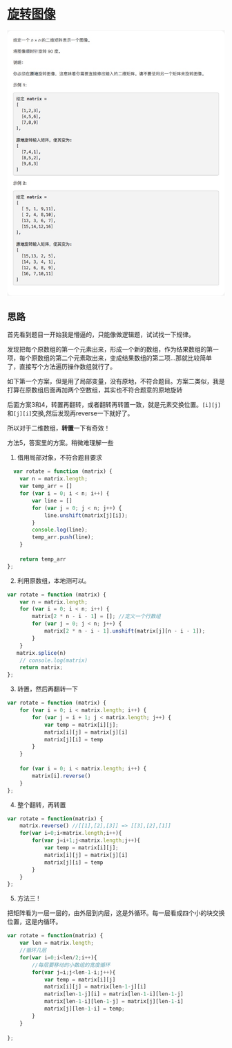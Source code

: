 # [旋转图像](https://leetcode-cn.com/explore/interview/card/top-interview-questions-easy/1/array/31/)

![rotateMatrix](./imgs/rotateMatrix.png)

## 思路

首先看到题目一开始我是懵逼的，只能像做逻辑题，试试找一下规律。

发现把每个原数组的第一个元素出来，形成一个新的数组，作为结果数组的第一项，每个原数组的第二个元素取出来，变成结果数组的第二项...那就比较简单
了，直接写个方法遍历操作数组就行了。

如下第一个方案，但是用了局部变量，没有原地，不符合题目。方案二类似，我是打算在原数组后面再加两个空数组，其实也不符合题意的原地旋转

后面方案3和4，转置再翻转，或者翻转再转置一致，就是元素交换位置。`[i][j]`和`[j][i]`交换,然后发现再reverse一下就好了。

所以对于二维数组，**转置**一下有奇效！


方法5，答案里的方案。稍微难理解一些

1. 借用局部对象，不符合题目要求
```js
  var rotate = function (matrix) {
    var n = matrix.length;
    var temp_arr = []
    for (var i = 0; i < n; i++) {
        var line = []
        for (var j = 0; j < n; j++) {
            line.unshift(matrix[j][i]);
        }
        console.log(line);
        temp_arr.push(line);
    }

    return temp_arr
};
```
2. 利用原数组，本地测可以。
```js
var rotate = function (matrix) {
    var n = matrix.length;
    for (var i = 0; i < n; i++) {
        matrix[2 * n - i - 1] = []; //定义一个行数组
        for (var j = 0; j < n; j++) {
            matrix[2 * n - i - 1].unshift(matrix[j][n - i - 1]);
        }
    }
   matrix.splice(n)
    // console.log(matrix)
    return matrix;
};
```

3. 转置，然后再翻转一下

```js
var rotate = function (matrix) {
    for (var i = 0; i < matrix.length; i++) {
        for (var j = i + 1; j < matrix.length; j++) {
            var temp = matrix[i][j];
            matrix[i][j] = matrix[j][i]
            matrix[j][i] = temp
        }
    }

    for (var i = 0; i < matrix.length; i++) {
        matrix[i].reverse()
    }
};
```
4. 整个翻转，再转置
```js
var rotate = function(matrix) {
    matrix.reverse() //[[1],[2],[3]] => [[3],[2],[1]]
    for(var i=0;i<matrix.length;i++){
        for(var j=i+1;j<matrix.length;j++){
            var temp = matrix[i][j];
            matrix[i][j] = matrix[j][i]
            matrix[j][i] = temp
        }
    }
};
```
5. 方法三 !

把矩阵看为一层一层的，由外层到内层，这是外循环。每一层看成四个小的块交换位置，这是内循环。

```js
var rotate = function(matrix) {
    var len = matrix.length;
    //循环几层
    for(var i=0;i<len/2;i++){
        //每层要移动的小数组的宽度循环
        for(var j=i;j<len-1-i;j++){
            var temp = matrix[i][j]
            matrix[i][j] = matrix[len-1-j][i]
            matrix[len-1-j][i] = matrix[len-1-i][len-1-j]
            matrix[len-1-i][len-1-j] = matrix[j][len-1-i]
            matrix[j][len-1-i] = temp;
        }
    }

};
```